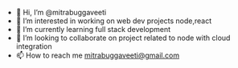 - 👋 Hi, I’m @mitrabuggaveeti
- 👀 I’m interested in working on web dev projects node,react
- 🌱 I’m currently learning full stack development
- 💞️ I’m looking to collaborate on project related to node with cloud integration
- 📫 How to reach me mitrabuggaveeti@gmail.com

<!---
mitrabuggaveeti/mitrabuggaveeti is a ✨ special ✨ repository because its `README.md` (this file) appears on your GitHub profile.
You can click the Preview link to take a look at your changes.
--->
